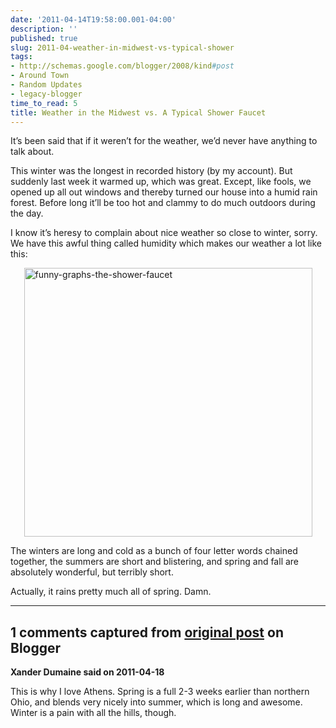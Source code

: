 ```yaml
---
date: '2011-04-14T19:58:00.001-04:00'
description: ''
published: true
slug: 2011-04-weather-in-midwest-vs-typical-shower
tags:
- http://schemas.google.com/blogger/2008/kind#post
- Around Town
- Random Updates
- legacy-blogger
time_to_read: 5
title: Weather in the Midwest vs. A Typical Shower Faucet
---
```


<p>It’s been said that if it weren’t for the weather, we’d never have anything to talk about.</p>
<p>This winter was the longest in recorded history (by my account). But suddenly last week it warmed up, which was great. Except, like fools, we opened up all out windows and thereby turned our house into a humid rain forest. Before long it’ll be too hot and clammy to do much outdoors during the day. </p>
<p>I know it’s heresy to complain about nice weather so close to winter, sorry. We have this awful thing called humidity which makes our weather a lot like this:</p>
<p><a href="http://graphjam.memebase.com/2011/02/22/funny-graphs-lukewarm-i-am-your-water/"><img alt="funny-graphs-the-shower-faucet" height="430" src="http://lh5.ggpht.com/_IKD9WtY5kxU/TaeKHBxVZ_I/AAAAAAAABgM/GVgWJfNBcOs/funny-graphs-the-shower-faucet%5B7%5D.png" style="margin: 3px auto; display: block; float: none;" title="funny-graphs-the-shower-faucet" width="461" /></a></p>
<p>The winters are long and cold as a bunch of four letter words chained together, the summers are short and blistering, and spring and fall are absolutely wonderful, but terribly short. </p>
<p>Actually, it rains pretty much all of spring. Damn.</p>

---

## 1 comments captured from [original post](https://blog.wassupy.com/2011/04/weather-in-midwest-vs-typical-shower.html) on Blogger

**Xander Dumaine said on 2011-04-18**

This is why I love Athens. Spring is a full 2-3 weeks earlier than northern Ohio, and blends very nicely into summer, which is long and awesome. Winter is a pain with all the hills, though.

